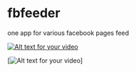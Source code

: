 # fbfeeder
one app for various facebook pages feed


[![Alt text for your video](http://img.youtube.com/vi/oQhNVd8Uk5A/0.jpg)](https://www.youtube.com/watch?v=oQhNVd8Uk5A)


[![Alt text for your video](https://img.facebook.com/TimesofIndia/videos/10154199106022139/0.jpg)]
